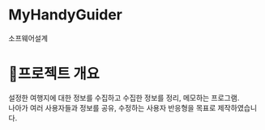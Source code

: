 # MyHandyGuider
소프웨어설계

# 📒프로젝트 개요
설정한 여행지에 대한 정보를 수집하고 수집한 정보를 정리, 메모하는 프로그램.\
나아가 여러 사용자들과 정보를 공유, 수정하는 사용자 반응형을 목표로 제작하였습니다.
